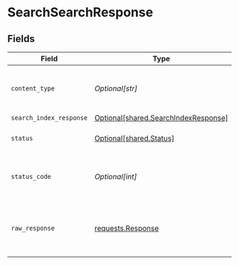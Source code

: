 # SearchSearchResponse


## Fields

| Field                                                                                  | Type                                                                                   | Required                                                                               | Description                                                                            |
| -------------------------------------------------------------------------------------- | -------------------------------------------------------------------------------------- | -------------------------------------------------------------------------------------- | -------------------------------------------------------------------------------------- |
| `content_type`                                                                         | *Optional[str]*                                                                        | :heavy_check_mark:                                                                     | HTTP response content type for this operation                                          |
| `search_index_response`                                                                | [Optional[shared.SearchIndexResponse]](undefined/models/shared/searchindexresponse.md) | :heavy_minus_sign:                                                                     | OK                                                                                     |
| `status`                                                                               | [Optional[shared.Status]](undefined/models/shared/status.md)                           | :heavy_minus_sign:                                                                     | Default error response                                                                 |
| `status_code`                                                                          | *Optional[int]*                                                                        | :heavy_check_mark:                                                                     | HTTP response status code for this operation                                           |
| `raw_response`                                                                         | [requests.Response](https://requests.readthedocs.io/en/latest/api/#requests.Response)  | :heavy_minus_sign:                                                                     | Raw HTTP response; suitable for custom response parsing                                |